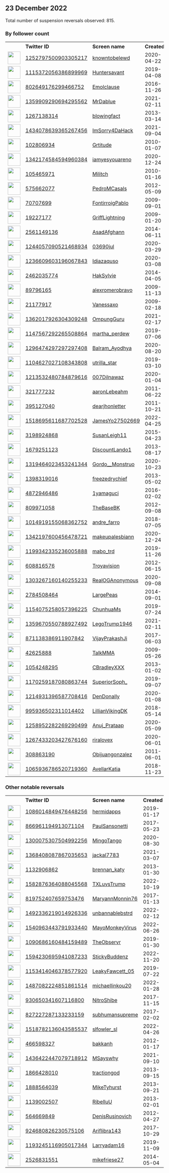 
## 23 December 2022
Total number of suspension reversals observed: 815.

### By follower count
<table><tr><th></th><th align="left">Twitter ID</th><th align="left">Screen name</th>
<th align="left">Created</th><th align="left">Status</th><th align="left">Suspended</th><th align="left">Followers</th>
<tr><td><a href="https://pbs.twimg.com/profile_images/1618295967081500677/wUmV3Gaj_normal.jpg"><img src="https://pbs.twimg.com/profile_images/1618295967081500677/wUmV3Gaj_normal.jpg" width="40px" height="40px" align="center"/></a></td><td><a href="https://twitter.com/intent/user?user_id=1252797500903305217">1252797500903305217</a></td><td><a href="https://twitter.com/knowntobelewd">knowntobelewd</a></td><td>2020-04-22</td><td align="center"></td><td></td><td>208697</td></tr>
<tr><td><a href="https://pbs.twimg.com/profile_images/1613336011253350400/VQtA8DSx_normal.jpg"><img src="https://pbs.twimg.com/profile_images/1613336011253350400/VQtA8DSx_normal.jpg" width="40px" height="40px" align="center"/></a></td><td><a href="https://twitter.com/intent/user?user_id=1115372056386899969">1115372056386899969</a></td><td><a href="https://twitter.com/Huntersavant">Huntersavant</a></td><td>2019-04-08</td><td align="center"></td><td></td><td>157002</td></tr>
<tr><td><a href="https://pbs.twimg.com/profile_images/802652951164530688/GhWT4CcP_normal.jpg"><img src="https://pbs.twimg.com/profile_images/802652951164530688/GhWT4CcP_normal.jpg" width="40px" height="40px" align="center"/></a></td><td><a href="https://twitter.com/intent/user?user_id=802649176299466752">802649176299466752</a></td><td><a href="https://twitter.com/Emolclause">Emolclause</a></td><td>2016-11-26</td><td align="center"></td><td>2022-12-11</td><td>106838</td></tr>
<tr><td><a href="https://pbs.twimg.com/profile_images/1606355785927229446/h5FQgBjW_normal.jpg"><img src="https://pbs.twimg.com/profile_images/1606355785927229446/h5FQgBjW_normal.jpg" width="40px" height="40px" align="center"/></a></td><td><a href="https://twitter.com/intent/user?user_id=1359909290694295562">1359909290694295562</a></td><td><a href="https://twitter.com/MrDablue">MrDablue</a></td><td>2021-02-11</td><td align="center"></td><td></td><td>75878</td></tr>
<tr><td><a href="https://pbs.twimg.com/profile_images/1608853632820338691/QC6RjOmH_normal.jpg"><img src="https://pbs.twimg.com/profile_images/1608853632820338691/QC6RjOmH_normal.jpg" width="40px" height="40px" align="center"/></a></td><td><a href="https://twitter.com/intent/user?user_id=1267138314">1267138314</a></td><td><a href="https://twitter.com/blowingfact">blowingfact</a></td><td>2013-03-14</td><td align="center"></td><td></td><td>67608</td></tr>
<tr><td><a href="https://pbs.twimg.com/profile_images/1635038616480038912/2CklYz4u_normal.jpg"><img src="https://pbs.twimg.com/profile_images/1635038616480038912/2CklYz4u_normal.jpg" width="40px" height="40px" align="center"/></a></td><td><a href="https://twitter.com/intent/user?user_id=1434078639365267456">1434078639365267456</a></td><td><a href="https://twitter.com/ImSorry4DaHack">ImSorry4DaHack</a></td><td>2021-09-04</td><td align="center">👋</td><td>2022-12-01</td><td>66291</td></tr>
<tr><td><a href="https://pbs.twimg.com/profile_images/1628428187809026050/bKgn2f8i_normal.jpg"><img src="https://pbs.twimg.com/profile_images/1628428187809026050/bKgn2f8i_normal.jpg" width="40px" height="40px" align="center"/></a></td><td><a href="https://twitter.com/intent/user?user_id=102806934">102806934</a></td><td><a href="https://twitter.com/Grtitude">Grtitude</a></td><td>2010-01-07</td><td align="center"></td><td></td><td>63066</td></tr>
<tr><td><a href="https://pbs.twimg.com/profile_images/1342191297805889537/qVxvrLhq_normal.jpg"><img src="https://pbs.twimg.com/profile_images/1342191297805889537/qVxvrLhq_normal.jpg" width="40px" height="40px" align="center"/></a></td><td><a href="https://twitter.com/intent/user?user_id=1342174584594960384">1342174584594960384</a></td><td><a href="https://twitter.com/iamyesyouareno">iamyesyouareno</a></td><td>2020-12-24</td><td align="center"></td><td>2022-11-24</td><td>62030</td></tr>
<tr><td><a href="https://pbs.twimg.com/profile_images/1909284673/Skra_ena_normal.jpg"><img src="https://pbs.twimg.com/profile_images/1909284673/Skra_ena_normal.jpg" width="40px" height="40px" align="center"/></a></td><td><a href="https://twitter.com/intent/user?user_id=105465971">105465971</a></td><td><a href="https://twitter.com/Militch">Militch</a></td><td>2010-01-16</td><td align="center"></td><td></td><td>57654</td></tr>
<tr><td><a href="https://pbs.twimg.com/profile_images/1606267745506664449/w9-_fPcu_normal.jpg"><img src="https://pbs.twimg.com/profile_images/1606267745506664449/w9-_fPcu_normal.jpg" width="40px" height="40px" align="center"/></a></td><td><a href="https://twitter.com/intent/user?user_id=575662077">575662077</a></td><td><a href="https://twitter.com/PedroMCasals">PedroMCasals</a></td><td>2012-05-09</td><td align="center"></td><td></td><td>55885</td></tr>
<tr><td><a href="https://pbs.twimg.com/profile_images/1615760741507661860/H0oBT8t9_normal.jpg"><img src="https://pbs.twimg.com/profile_images/1615760741507661860/H0oBT8t9_normal.jpg" width="40px" height="40px" align="center"/></a></td><td><a href="https://twitter.com/intent/user?user_id=70707699">70707699</a></td><td><a href="https://twitter.com/FontirroigPablo">FontirroigPablo</a></td><td>2009-09-01</td><td align="center"></td><td></td><td>43850</td></tr>
<tr><td><a href="https://pbs.twimg.com/profile_images/1605729847015358464/aOBBu3Xf_normal.jpg"><img src="https://pbs.twimg.com/profile_images/1605729847015358464/aOBBu3Xf_normal.jpg" width="40px" height="40px" align="center"/></a></td><td><a href="https://twitter.com/intent/user?user_id=19227177">19227177</a></td><td><a href="https://twitter.com/GriffLightning">GriffLightning</a></td><td>2009-01-20</td><td align="center">✔️</td><td></td><td>41384</td></tr>
<tr><td><a href="https://pbs.twimg.com/profile_images/1239825852558385152/m-MZmclj_normal.jpg"><img src="https://pbs.twimg.com/profile_images/1239825852558385152/m-MZmclj_normal.jpg" width="40px" height="40px" align="center"/></a></td><td><a href="https://twitter.com/intent/user?user_id=2561149136">2561149136</a></td><td><a href="https://twitter.com/AsadAfghann">AsadAfghann</a></td><td>2014-06-11</td><td align="center"></td><td></td><td>40730</td></tr>
<tr><td><a href="https://pbs.twimg.com/profile_images/1244057457153970179/9AnzyDhV_normal.jpg"><img src="https://pbs.twimg.com/profile_images/1244057457153970179/9AnzyDhV_normal.jpg" width="40px" height="40px" align="center"/></a></td><td><a href="https://twitter.com/intent/user?user_id=1244057090521468934">1244057090521468934</a></td><td><a href="https://twitter.com/03690jul">03690jul</a></td><td>2020-03-29</td><td align="center"></td><td></td><td>34102</td></tr>
<tr><td><a href="https://pbs.twimg.com/profile_images/1605948101923143682/tm_zNl1d_normal.jpg"><img src="https://pbs.twimg.com/profile_images/1605948101923143682/tm_zNl1d_normal.jpg" width="40px" height="40px" align="center"/></a></td><td><a href="https://twitter.com/intent/user?user_id=1236609603196067843">1236609603196067843</a></td><td><a href="https://twitter.com/Idiazaquso">Idiazaquso</a></td><td>2020-03-08</td><td align="center"></td><td></td><td>28767</td></tr>
<tr><td><a href="https://pbs.twimg.com/profile_images/1639200370546155520/ICYlDxmS_normal.jpg"><img src="https://pbs.twimg.com/profile_images/1639200370546155520/ICYlDxmS_normal.jpg" width="40px" height="40px" align="center"/></a></td><td><a href="https://twitter.com/intent/user?user_id=2462035774">2462035774</a></td><td><a href="https://twitter.com/HakSylvie">HakSylvie</a></td><td>2014-04-05</td><td align="center"></td><td></td><td>28120</td></tr>
<tr><td><a href="https://pbs.twimg.com/profile_images/1376416745729232896/WTHbnxyP_normal.jpg"><img src="https://pbs.twimg.com/profile_images/1376416745729232896/WTHbnxyP_normal.jpg" width="40px" height="40px" align="center"/></a></td><td><a href="https://twitter.com/intent/user?user_id=89796165">89796165</a></td><td><a href="https://twitter.com/alexromerobravo">alexromerobravo</a></td><td>2009-11-13</td><td align="center"></td><td></td><td>26431</td></tr>
<tr><td><a href="https://pbs.twimg.com/profile_images/530251924386627585/OkPT6gc9_normal.jpeg"><img src="https://pbs.twimg.com/profile_images/530251924386627585/OkPT6gc9_normal.jpeg" width="40px" height="40px" align="center"/></a></td><td><a href="https://twitter.com/intent/user?user_id=21177917">21177917</a></td><td><a href="https://twitter.com/Vanessaxo">Vanessaxo</a></td><td>2009-02-18</td><td align="center"></td><td></td><td>24773</td></tr>
<tr><td><a href="https://pbs.twimg.com/profile_images/1531720917227048960/3-8Xifyk_normal.png"><img src="https://pbs.twimg.com/profile_images/1531720917227048960/3-8Xifyk_normal.png" width="40px" height="40px" align="center"/></a></td><td><a href="https://twitter.com/intent/user?user_id=1362017926304309248">1362017926304309248</a></td><td><a href="https://twitter.com/OmpungGuru">OmpungGuru</a></td><td>2021-02-17</td><td align="center"></td><td>2022-07-25</td><td>24559</td></tr>
<tr><td><a href="https://pbs.twimg.com/profile_images/1147569544380276737/gPIJMdz7_normal.jpg"><img src="https://pbs.twimg.com/profile_images/1147569544380276737/gPIJMdz7_normal.jpg" width="40px" height="40px" align="center"/></a></td><td><a href="https://twitter.com/intent/user?user_id=1147567292265508864">1147567292265508864</a></td><td><a href="https://twitter.com/martha_perdew">martha_perdew</a></td><td>2019-07-06</td><td align="center"></td><td>2022-11-06</td><td>23437</td></tr>
<tr><td><a href="https://pbs.twimg.com/profile_images/1432259989230424064/kkvAqO8D_normal.jpg"><img src="https://pbs.twimg.com/profile_images/1432259989230424064/kkvAqO8D_normal.jpg" width="40px" height="40px" align="center"/></a></td><td><a href="https://twitter.com/intent/user?user_id=1296474297297297408">1296474297297297408</a></td><td><a href="https://twitter.com/Balram_Ayodhya">Balram_Ayodhya</a></td><td>2020-08-20</td><td align="center"></td><td></td><td>22157</td></tr>
<tr><td><a href="https://pbs.twimg.com/profile_images/1609472780491276289/CJl0rQWc_normal.jpg"><img src="https://pbs.twimg.com/profile_images/1609472780491276289/CJl0rQWc_normal.jpg" width="40px" height="40px" align="center"/></a></td><td><a href="https://twitter.com/intent/user?user_id=1104627027108343808">1104627027108343808</a></td><td><a href="https://twitter.com/utrilla_star">utrilla_star</a></td><td>2019-03-10</td><td align="center"></td><td></td><td>21773</td></tr>
<tr><td><a href="https://pbs.twimg.com/profile_images/1226581522104242176/DJxY7afp_normal.jpg"><img src="https://pbs.twimg.com/profile_images/1226581522104242176/DJxY7afp_normal.jpg" width="40px" height="40px" align="center"/></a></td><td><a href="https://twitter.com/intent/user?user_id=1213532480784879616">1213532480784879616</a></td><td><a href="https://twitter.com/007Dilnawaz">007Dilnawaz</a></td><td>2020-01-04</td><td align="center"></td><td></td><td>20141</td></tr>
<tr><td><a href="https://pbs.twimg.com/profile_images/954129647763165185/0jmKAJuW_normal.jpg"><img src="https://pbs.twimg.com/profile_images/954129647763165185/0jmKAJuW_normal.jpg" width="40px" height="40px" align="center"/></a></td><td><a href="https://twitter.com/intent/user?user_id=321777232">321777232</a></td><td><a href="https://twitter.com/aaronLebeahm">aaronLebeahm</a></td><td>2011-06-22</td><td align="center"></td><td></td><td>20135</td></tr>
<tr><td><a href="https://pbs.twimg.com/profile_images/1627863278289588224/6eBBsqP6_normal.jpg"><img src="https://pbs.twimg.com/profile_images/1627863278289588224/6eBBsqP6_normal.jpg" width="40px" height="40px" align="center"/></a></td><td><a href="https://twitter.com/intent/user?user_id=395127040">395127040</a></td><td><a href="https://twitter.com/dearjhonletter">dearjhonletter</a></td><td>2011-10-21</td><td align="center"></td><td></td><td>19934</td></tr>
<tr><td><a href="https://pbs.twimg.com/profile_images/1615117619744448512/nountYoF_normal.jpg"><img src="https://pbs.twimg.com/profile_images/1615117619744448512/nountYoF_normal.jpg" width="40px" height="40px" align="center"/></a></td><td><a href="https://twitter.com/intent/user?user_id=1518695611687702528">1518695611687702528</a></td><td><a href="https://twitter.com/JamesYo27502669">JamesYo27502669</a></td><td>2022-04-25</td><td align="center"></td><td>2022-12-02</td><td>19742</td></tr>
<tr><td><a href="https://pbs.twimg.com/profile_images/1369483036350382084/jNn8HdiX_normal.jpg"><img src="https://pbs.twimg.com/profile_images/1369483036350382084/jNn8HdiX_normal.jpg" width="40px" height="40px" align="center"/></a></td><td><a href="https://twitter.com/intent/user?user_id=3198924868">3198924868</a></td><td><a href="https://twitter.com/SusanLeigh11">SusanLeigh11</a></td><td>2015-04-23</td><td align="center"></td><td>2022-11-10</td><td>19502</td></tr>
<tr><td><a href="https://pbs.twimg.com/profile_images/1606179044873375745/Y6ZUOqC8_normal.jpg"><img src="https://pbs.twimg.com/profile_images/1606179044873375745/Y6ZUOqC8_normal.jpg" width="40px" height="40px" align="center"/></a></td><td><a href="https://twitter.com/intent/user?user_id=1679251123">1679251123</a></td><td><a href="https://twitter.com/DiscountLando1">DiscountLando1</a></td><td>2013-08-17</td><td align="center">🚫</td><td></td><td>18837</td></tr>
<tr><td><a href="https://pbs.twimg.com/profile_images/1430249665350537216/02h1fSmN_normal.jpg"><img src="https://pbs.twimg.com/profile_images/1430249665350537216/02h1fSmN_normal.jpg" width="40px" height="40px" align="center"/></a></td><td><a href="https://twitter.com/intent/user?user_id=1319464023453241344">1319464023453241344</a></td><td><a href="https://twitter.com/Gordo__Monstruo">Gordo__Monstruo</a></td><td>2020-10-23</td><td align="center"></td><td></td><td>18790</td></tr>
<tr><td><a href="https://pbs.twimg.com/profile_images/1624160087538294801/CWpVkw4U_normal.jpg"><img src="https://pbs.twimg.com/profile_images/1624160087538294801/CWpVkw4U_normal.jpg" width="40px" height="40px" align="center"/></a></td><td><a href="https://twitter.com/intent/user?user_id=1398319016">1398319016</a></td><td><a href="https://twitter.com/freezedrychief">freezedrychief</a></td><td>2013-05-02</td><td align="center"></td><td>2022-12-20</td><td>17973</td></tr>
<tr><td><a href="https://abs.twimg.com/sticky/default_profile_images/default_profile_normal.png"><img src="https://abs.twimg.com/sticky/default_profile_images/default_profile_normal.png" width="40px" height="40px" align="center"/></a></td><td><a href="https://twitter.com/intent/user?user_id=4872946486">4872946486</a></td><td><a href="https://twitter.com/1yamaguci">1yamaguci</a></td><td>2016-02-02</td><td align="center">🔒</td><td></td><td>17835</td></tr>
<tr><td><a href="https://pbs.twimg.com/profile_images/1142476726594940929/SjxIq3Ki_normal.png"><img src="https://pbs.twimg.com/profile_images/1142476726594940929/SjxIq3Ki_normal.png" width="40px" height="40px" align="center"/></a></td><td><a href="https://twitter.com/intent/user?user_id=809971058">809971058</a></td><td><a href="https://twitter.com/TheBaseBK">TheBaseBK</a></td><td>2012-09-08</td><td align="center"></td><td></td><td>15041</td></tr>
<tr><td><a href="https://pbs.twimg.com/profile_images/1300496305849085954/OSvpHmMk_normal.jpg"><img src="https://pbs.twimg.com/profile_images/1300496305849085954/OSvpHmMk_normal.jpg" width="40px" height="40px" align="center"/></a></td><td><a href="https://twitter.com/intent/user?user_id=1014919155068362752">1014919155068362752</a></td><td><a href="https://twitter.com/andre_farro">andre_farro</a></td><td>2018-07-05</td><td align="center"></td><td></td><td>14433</td></tr>
<tr><td><a href="https://pbs.twimg.com/profile_images/1386678874063450116/-QONHc7E_normal.jpg"><img src="https://pbs.twimg.com/profile_images/1386678874063450116/-QONHc7E_normal.jpg" width="40px" height="40px" align="center"/></a></td><td><a href="https://twitter.com/intent/user?user_id=1342197600456478721">1342197600456478721</a></td><td><a href="https://twitter.com/makeupalesbiann">makeupalesbiann</a></td><td>2020-12-24</td><td align="center"></td><td></td><td>13953</td></tr>
<tr><td><a href="https://pbs.twimg.com/profile_images/1351421513539457025/lqfyyt_J_normal.jpg"><img src="https://pbs.twimg.com/profile_images/1351421513539457025/lqfyyt_J_normal.jpg" width="40px" height="40px" align="center"/></a></td><td><a href="https://twitter.com/intent/user?user_id=1199342335236005888">1199342335236005888</a></td><td><a href="https://twitter.com/mabo_trd">mabo_trd</a></td><td>2019-11-26</td><td align="center"></td><td></td><td>13909</td></tr>
<tr><td><a href="https://pbs.twimg.com/profile_images/1605846306781528066/CQdqaFne_normal.jpg"><img src="https://pbs.twimg.com/profile_images/1605846306781528066/CQdqaFne_normal.jpg" width="40px" height="40px" align="center"/></a></td><td><a href="https://twitter.com/intent/user?user_id=608816576">608816576</a></td><td><a href="https://twitter.com/Troyavision">Troyavision</a></td><td>2012-06-15</td><td align="center"></td><td></td><td>13301</td></tr>
<tr><td><a href="https://pbs.twimg.com/profile_images/1303267313031012353/s-4aFr5Y_normal.png"><img src="https://pbs.twimg.com/profile_images/1303267313031012353/s-4aFr5Y_normal.png" width="40px" height="40px" align="center"/></a></td><td><a href="https://twitter.com/intent/user?user_id=1303267160140255233">1303267160140255233</a></td><td><a href="https://twitter.com/RealOGAnonymous">RealOGAnonymous</a></td><td>2020-09-08</td><td align="center"></td><td></td><td>12715</td></tr>
<tr><td><a href="https://pbs.twimg.com/profile_images/1606250835167551489/25XSHCZv_normal.jpg"><img src="https://pbs.twimg.com/profile_images/1606250835167551489/25XSHCZv_normal.jpg" width="40px" height="40px" align="center"/></a></td><td><a href="https://twitter.com/intent/user?user_id=2784508464">2784508464</a></td><td><a href="https://twitter.com/LargePeas">LargePeas</a></td><td>2014-09-01</td><td align="center"></td><td></td><td>12615</td></tr>
<tr><td><a href="https://pbs.twimg.com/profile_images/1154083736448688128/fZ3lUN0K_normal.jpg"><img src="https://pbs.twimg.com/profile_images/1154083736448688128/fZ3lUN0K_normal.jpg" width="40px" height="40px" align="center"/></a></td><td><a href="https://twitter.com/intent/user?user_id=1154075258057396225">1154075258057396225</a></td><td><a href="https://twitter.com/ChunhuaMs">ChunhuaMs</a></td><td>2019-07-24</td><td align="center"></td><td></td><td>12251</td></tr>
<tr><td><a href="https://pbs.twimg.com/profile_images/1359670832436453376/ZsiT4L_n_normal.jpg"><img src="https://pbs.twimg.com/profile_images/1359670832436453376/ZsiT4L_n_normal.jpg" width="40px" height="40px" align="center"/></a></td><td><a href="https://twitter.com/intent/user?user_id=1359670550788927492">1359670550788927492</a></td><td><a href="https://twitter.com/LegoTrump1946">LegoTrump1946</a></td><td>2021-02-11</td><td align="center"></td><td></td><td>12163</td></tr>
<tr><td><a href="https://pbs.twimg.com/profile_images/1315047504111562752/AHHKzp8N_normal.jpg"><img src="https://pbs.twimg.com/profile_images/1315047504111562752/AHHKzp8N_normal.jpg" width="40px" height="40px" align="center"/></a></td><td><a href="https://twitter.com/intent/user?user_id=871138386911907842">871138386911907842</a></td><td><a href="https://twitter.com/VijayPrakashJi">VijayPrakashJi</a></td><td>2017-06-03</td><td align="center"></td><td></td><td>12060</td></tr>
<tr><td><a href="https://pbs.twimg.com/profile_images/1614468048731181058/aaKgbEW3_normal.jpg"><img src="https://pbs.twimg.com/profile_images/1614468048731181058/aaKgbEW3_normal.jpg" width="40px" height="40px" align="center"/></a></td><td><a href="https://twitter.com/intent/user?user_id=42625888">42625888</a></td><td><a href="https://twitter.com/TalkMMA">TalkMMA</a></td><td>2009-05-26</td><td align="center"></td><td></td><td>11957</td></tr>
<tr><td><a href="https://pbs.twimg.com/profile_images/1271676707817181184/ZtFwGvCm_normal.jpg"><img src="https://pbs.twimg.com/profile_images/1271676707817181184/ZtFwGvCm_normal.jpg" width="40px" height="40px" align="center"/></a></td><td><a href="https://twitter.com/intent/user?user_id=1054248295">1054248295</a></td><td><a href="https://twitter.com/CBradleyXXX">CBradleyXXX</a></td><td>2013-01-02</td><td align="center"></td><td></td><td>11706</td></tr>
<tr><td><a href="https://pbs.twimg.com/profile_images/1322164873103552516/JPq8yopf_normal.jpg"><img src="https://pbs.twimg.com/profile_images/1322164873103552516/JPq8yopf_normal.jpg" width="40px" height="40px" align="center"/></a></td><td><a href="https://twitter.com/intent/user?user_id=1170259187080863744">1170259187080863744</a></td><td><a href="https://twitter.com/SuperiorSoph_">SuperiorSoph_</a></td><td>2019-09-07</td><td align="center"></td><td></td><td>11596</td></tr>
<tr><td><a href="https://pbs.twimg.com/profile_images/1609501356477366275/VUc-b0ks_normal.jpg"><img src="https://pbs.twimg.com/profile_images/1609501356477366275/VUc-b0ks_normal.jpg" width="40px" height="40px" align="center"/></a></td><td><a href="https://twitter.com/intent/user?user_id=1214931396587708416">1214931396587708416</a></td><td><a href="https://twitter.com/DenDonally">DenDonally</a></td><td>2020-01-08</td><td align="center"></td><td></td><td>11382</td></tr>
<tr><td><a href="https://pbs.twimg.com/profile_images/1630757411131645953/vULFzw00_normal.jpg"><img src="https://pbs.twimg.com/profile_images/1630757411131645953/vULFzw00_normal.jpg" width="40px" height="40px" align="center"/></a></td><td><a href="https://twitter.com/intent/user?user_id=995936502311014402">995936502311014402</a></td><td><a href="https://twitter.com/LillianVikingDK">LillianVikingDK</a></td><td>2018-05-14</td><td align="center"></td><td></td><td>10940</td></tr>
<tr><td><a href="https://pbs.twimg.com/profile_images/1614532470455816192/3UZTyzXN_normal.jpg"><img src="https://pbs.twimg.com/profile_images/1614532470455816192/3UZTyzXN_normal.jpg" width="40px" height="40px" align="center"/></a></td><td><a href="https://twitter.com/intent/user?user_id=1258952282269290499">1258952282269290499</a></td><td><a href="https://twitter.com/Anuj_Prataap">Anuj_Prataap</a></td><td>2020-05-09</td><td align="center"></td><td></td><td>10907</td></tr>
<tr><td><a href="https://pbs.twimg.com/profile_images/1330712263863521280/Sz8mQmfg_normal.jpg"><img src="https://pbs.twimg.com/profile_images/1330712263863521280/Sz8mQmfg_normal.jpg" width="40px" height="40px" align="center"/></a></td><td><a href="https://twitter.com/intent/user?user_id=1267433203427676160">1267433203427676160</a></td><td><a href="https://twitter.com/riralovex">riralovex</a></td><td>2020-06-01</td><td align="center"></td><td></td><td>10902</td></tr>
<tr><td><a href="https://pbs.twimg.com/profile_images/1188827976215027713/CrDwwx3B_normal.jpg"><img src="https://pbs.twimg.com/profile_images/1188827976215027713/CrDwwx3B_normal.jpg" width="40px" height="40px" align="center"/></a></td><td><a href="https://twitter.com/intent/user?user_id=308863190">308863190</a></td><td><a href="https://twitter.com/Obijuangonzalez">Obijuangonzalez</a></td><td>2011-06-01</td><td align="center"></td><td></td><td>10235</td></tr>
<tr><td><a href="https://pbs.twimg.com/profile_images/1373583438347898888/fPqSfeg2_normal.jpg"><img src="https://pbs.twimg.com/profile_images/1373583438347898888/fPqSfeg2_normal.jpg" width="40px" height="40px" align="center"/></a></td><td><a href="https://twitter.com/intent/user?user_id=1065936786520719360">1065936786520719360</a></td><td><a href="https://twitter.com/AvellarKatia">AvellarKatia</a></td><td>2018-11-23</td><td align="center"></td><td></td><td>9886</td></tr>
</table>

### Other notable reversals
<table><tr><th></th><th align="left">Twitter ID</th><th align="left">Screen name</th>
<th align="left">Created</th><th align="left">Status</th><th align="left">Suspended</th><th align="left">Followers</th>
<tr><td><a href="https://abs.twimg.com/sticky/default_profile_images/default_profile_normal.png"><img src="https://abs.twimg.com/sticky/default_profile_images/default_profile_normal.png" width="40px" height="40px" align="center"/></a></td><td><a href="https://twitter.com/intent/user?user_id=1086014849476448256">1086014849476448256</a></td><td><a href="https://twitter.com/hermidapps">hermidapps</a></td><td>2019-01-17</td><td align="center"></td><td>2022-12-17</td><td>54</td></tr>
<tr><td><a href="https://abs.twimg.com/sticky/default_profile_images/default_profile_normal.png"><img src="https://abs.twimg.com/sticky/default_profile_images/default_profile_normal.png" width="40px" height="40px" align="center"/></a></td><td><a href="https://twitter.com/intent/user?user_id=866961194913071104">866961194913071104</a></td><td><a href="https://twitter.com/PaulSansonetti">PaulSansonetti</a></td><td>2017-05-23</td><td align="center"></td><td>2022-08-26</td><td>625</td></tr>
<tr><td><a href="https://pbs.twimg.com/profile_images/1300076815952863235/lFj483Pi_normal.jpg"><img src="https://pbs.twimg.com/profile_images/1300076815952863235/lFj483Pi_normal.jpg" width="40px" height="40px" align="center"/></a></td><td><a href="https://twitter.com/intent/user?user_id=1300075307504992256">1300075307504992256</a></td><td><a href="https://twitter.com/MingoTango">MingoTango</a></td><td>2020-08-30</td><td align="center"></td><td>2022-11-23</td><td>33</td></tr>
<tr><td><a href="https://pbs.twimg.com/profile_images/1625858323869466627/sumK_S0N_normal.jpg"><img src="https://pbs.twimg.com/profile_images/1625858323869466627/sumK_S0N_normal.jpg" width="40px" height="40px" align="center"/></a></td><td><a href="https://twitter.com/intent/user?user_id=1368408087867035653">1368408087867035653</a></td><td><a href="https://twitter.com/jackal7783">jackal7783</a></td><td>2021-03-07</td><td align="center"></td><td>2022-10-19</td><td>1114</td></tr>
<tr><td><a href="https://pbs.twimg.com/profile_images/1426415283837808642/xI7CUSCT_normal.jpg"><img src="https://pbs.twimg.com/profile_images/1426415283837808642/xI7CUSCT_normal.jpg" width="40px" height="40px" align="center"/></a></td><td><a href="https://twitter.com/intent/user?user_id=1132906862">1132906862</a></td><td><a href="https://twitter.com/brennan_katy">brennan_katy</a></td><td>2013-01-30</td><td align="center"></td><td>2022-12-02</td><td>22</td></tr>
<tr><td><a href="https://pbs.twimg.com/profile_images/1621380936330870784/b0Xcdulo_normal.jpg"><img src="https://pbs.twimg.com/profile_images/1621380936330870784/b0Xcdulo_normal.jpg" width="40px" height="40px" align="center"/></a></td><td><a href="https://twitter.com/intent/user?user_id=1582876364088045568">1582876364088045568</a></td><td><a href="https://twitter.com/TXLuvsTrump">TXLuvsTrump</a></td><td>2022-10-19</td><td align="center"></td><td>2022-11-24</td><td>414</td></tr>
<tr><td><a href="https://pbs.twimg.com/profile_images/1514947319594106885/QUiNB2jO_normal.jpg"><img src="https://pbs.twimg.com/profile_images/1514947319594106885/QUiNB2jO_normal.jpg" width="40px" height="40px" align="center"/></a></td><td><a href="https://twitter.com/intent/user?user_id=819752407659753476">819752407659753476</a></td><td><a href="https://twitter.com/MaryannMonnin76">MaryannMonnin76</a></td><td>2017-01-13</td><td align="center"></td><td>2022-12-15</td><td>13</td></tr>
<tr><td><a href="https://pbs.twimg.com/profile_images/1492339900242284546/eMPRJ_xL_normal.jpg"><img src="https://pbs.twimg.com/profile_images/1492339900242284546/eMPRJ_xL_normal.jpg" width="40px" height="40px" align="center"/></a></td><td><a href="https://twitter.com/intent/user?user_id=1492336219014926336">1492336219014926336</a></td><td><a href="https://twitter.com/unbannablebstrd">unbannablebstrd</a></td><td>2022-02-12</td><td align="center"></td><td>2022-12-18</td><td>17</td></tr>
<tr><td><a href="https://pbs.twimg.com/profile_images/1540964034773561344/SYXk-DRV_normal.jpg"><img src="https://pbs.twimg.com/profile_images/1540964034773561344/SYXk-DRV_normal.jpg" width="40px" height="40px" align="center"/></a></td><td><a href="https://twitter.com/intent/user?user_id=1540963443791933440">1540963443791933440</a></td><td><a href="https://twitter.com/MayoMonkeyVirus">MayoMonkeyVirus</a></td><td>2022-06-26</td><td align="center"></td><td>2022-11-23</td><td>762</td></tr>
<tr><td><a href="https://pbs.twimg.com/profile_images/1091866697525424128/GHp-dXJg_normal.jpg"><img src="https://pbs.twimg.com/profile_images/1091866697525424128/GHp-dXJg_normal.jpg" width="40px" height="40px" align="center"/></a></td><td><a href="https://twitter.com/intent/user?user_id=1090686160484159489">1090686160484159489</a></td><td><a href="https://twitter.com/TheObservr">TheObservr</a></td><td>2019-01-30</td><td align="center"></td><td>2022-10-29</td><td>477</td></tr>
<tr><td><a href="https://pbs.twimg.com/profile_images/1595034936691593217/FEE4G5JM_normal.jpg"><img src="https://pbs.twimg.com/profile_images/1595034936691593217/FEE4G5JM_normal.jpg" width="40px" height="40px" align="center"/></a></td><td><a href="https://twitter.com/intent/user?user_id=1594230695941087233">1594230695941087233</a></td><td><a href="https://twitter.com/StickyBuddenz">StickyBuddenz</a></td><td>2022-11-20</td><td align="center"></td><td>2022-12-19</td><td>134</td></tr>
<tr><td><a href="https://pbs.twimg.com/profile_images/1153414275333021701/63UlsoPl_normal.jpg"><img src="https://pbs.twimg.com/profile_images/1153414275333021701/63UlsoPl_normal.jpg" width="40px" height="40px" align="center"/></a></td><td><a href="https://twitter.com/intent/user?user_id=1153414046378577920">1153414046378577920</a></td><td><a href="https://twitter.com/LeakyFawcett_05">LeakyFawcett_05</a></td><td>2019-07-22</td><td align="center"></td><td>2022-12-18</td><td>81</td></tr>
<tr><td><a href="https://pbs.twimg.com/profile_images/1487082383341981696/W0DeSpek_normal.png"><img src="https://pbs.twimg.com/profile_images/1487082383341981696/W0DeSpek_normal.png" width="40px" height="40px" align="center"/></a></td><td><a href="https://twitter.com/intent/user?user_id=1487082224851861514">1487082224851861514</a></td><td><a href="https://twitter.com/michaellinkou20">michaellinkou20</a></td><td>2022-01-28</td><td align="center"></td><td>2022-10-29</td><td>1308</td></tr>
<tr><td><a href="https://pbs.twimg.com/profile_images/1579213299731906568/Chg_w1ZU_normal.jpg"><img src="https://pbs.twimg.com/profile_images/1579213299731906568/Chg_w1ZU_normal.jpg" width="40px" height="40px" align="center"/></a></td><td><a href="https://twitter.com/intent/user?user_id=930650341607116800">930650341607116800</a></td><td><a href="https://twitter.com/NitroShibe">NitroShibe</a></td><td>2017-11-15</td><td align="center"></td><td>2022-11-24</td><td>37</td></tr>
<tr><td><a href="https://pbs.twimg.com/profile_images/1578395636164136960/3tEii5X9_normal.jpg"><img src="https://pbs.twimg.com/profile_images/1578395636164136960/3tEii5X9_normal.jpg" width="40px" height="40px" align="center"/></a></td><td><a href="https://twitter.com/intent/user?user_id=827227287133233159">827227287133233159</a></td><td><a href="https://twitter.com/subhumansupreme">subhumansupreme</a></td><td>2017-02-02</td><td align="center"></td><td>2022-11-11</td><td>163</td></tr>
<tr><td><a href="https://abs.twimg.com/sticky/default_profile_images/default_profile_normal.png"><img src="https://abs.twimg.com/sticky/default_profile_images/default_profile_normal.png" width="40px" height="40px" align="center"/></a></td><td><a href="https://twitter.com/intent/user?user_id=1518782136043585537">1518782136043585537</a></td><td><a href="https://twitter.com/slfowler_sl">slfowler_sl</a></td><td>2022-04-26</td><td align="center"></td><td>2022-12-10</td><td>70</td></tr>
<tr><td><a href="https://pbs.twimg.com/profile_images/1293228878375215104/vxzWPalQ_normal.jpg"><img src="https://pbs.twimg.com/profile_images/1293228878375215104/vxzWPalQ_normal.jpg" width="40px" height="40px" align="center"/></a></td><td><a href="https://twitter.com/intent/user?user_id=466598327">466598327</a></td><td><a href="https://twitter.com/bakkanh">bakkanh</a></td><td>2012-01-17</td><td align="center">🔒🚫</td><td>2022-12-19</td><td>0</td></tr>
<tr><td><a href="https://pbs.twimg.com/profile_images/1606377138436743169/H_8LQkAj_normal.jpg"><img src="https://pbs.twimg.com/profile_images/1606377138436743169/H_8LQkAj_normal.jpg" width="40px" height="40px" align="center"/></a></td><td><a href="https://twitter.com/intent/user?user_id=1436422447079718912">1436422447079718912</a></td><td><a href="https://twitter.com/MSayswhy">MSayswhy</a></td><td>2021-09-10</td><td align="center"></td><td>2022-07-16</td><td>356</td></tr>
<tr><td><a href="https://pbs.twimg.com/profile_images/1338033172643246080/i5F-f8tv_normal.jpg"><img src="https://pbs.twimg.com/profile_images/1338033172643246080/i5F-f8tv_normal.jpg" width="40px" height="40px" align="center"/></a></td><td><a href="https://twitter.com/intent/user?user_id=1866428010">1866428010</a></td><td><a href="https://twitter.com/tractiongod">tractiongod</a></td><td>2013-09-15</td><td align="center"></td><td>2022-11-19</td><td>72</td></tr>
<tr><td><a href="https://pbs.twimg.com/profile_images/1189344429905186816/Txr7udrJ_normal.jpg"><img src="https://pbs.twimg.com/profile_images/1189344429905186816/Txr7udrJ_normal.jpg" width="40px" height="40px" align="center"/></a></td><td><a href="https://twitter.com/intent/user?user_id=1888564039">1888564039</a></td><td><a href="https://twitter.com/MikeTyhurst">MikeTyhurst</a></td><td>2013-09-21</td><td align="center"></td><td>2022-12-03</td><td>3</td></tr>
<tr><td><a href="https://pbs.twimg.com/profile_images/1582014053525999619/c0Ec14e0_normal.jpg"><img src="https://pbs.twimg.com/profile_images/1582014053525999619/c0Ec14e0_normal.jpg" width="40px" height="40px" align="center"/></a></td><td><a href="https://twitter.com/intent/user?user_id=1139002507">1139002507</a></td><td><a href="https://twitter.com/RibelluU">RibelluU</a></td><td>2013-02-01</td><td align="center"></td><td>2022-11-18</td><td>1095</td></tr>
<tr><td><a href="https://pbs.twimg.com/profile_images/1620524929228709892/53P_Lm23_normal.jpg"><img src="https://pbs.twimg.com/profile_images/1620524929228709892/53P_Lm23_normal.jpg" width="40px" height="40px" align="center"/></a></td><td><a href="https://twitter.com/intent/user?user_id=564669849">564669849</a></td><td><a href="https://twitter.com/DenisRusinovich">DenisRusinovich</a></td><td>2012-04-27</td><td align="center"></td><td>2022-12-18</td><td>1199</td></tr>
<tr><td><a href="https://pbs.twimg.com/profile_images/1591139838840999952/6PC2b63M_normal.jpg"><img src="https://pbs.twimg.com/profile_images/1591139838840999952/6PC2b63M_normal.jpg" width="40px" height="40px" align="center"/></a></td><td><a href="https://twitter.com/intent/user?user_id=924680826230575106">924680826230575106</a></td><td><a href="https://twitter.com/Ariflibra143">Ariflibra143</a></td><td>2017-10-29</td><td align="center"></td><td>2022-12-18</td><td>727</td></tr>
<tr><td><a href="https://pbs.twimg.com/profile_images/1572695242624667650/lDu0tBCF_normal.jpg"><img src="https://pbs.twimg.com/profile_images/1572695242624667650/lDu0tBCF_normal.jpg" width="40px" height="40px" align="center"/></a></td><td><a href="https://twitter.com/intent/user?user_id=1193245116905017344">1193245116905017344</a></td><td><a href="https://twitter.com/Larryadam16">Larryadam16</a></td><td>2019-11-09</td><td align="center">🔒</td><td>2022-12-12</td><td>331</td></tr>
<tr><td><a href="https://pbs.twimg.com/profile_images/1462602392566910983/fBCWOMiz_normal.jpg"><img src="https://pbs.twimg.com/profile_images/1462602392566910983/fBCWOMiz_normal.jpg" width="40px" height="40px" align="center"/></a></td><td><a href="https://twitter.com/intent/user?user_id=2526831551">2526831551</a></td><td><a href="https://twitter.com/mikefriese27">mikefriese27</a></td><td>2014-05-04</td><td align="center"></td><td>2022-12-01</td><td>271</td></tr>
</table>

